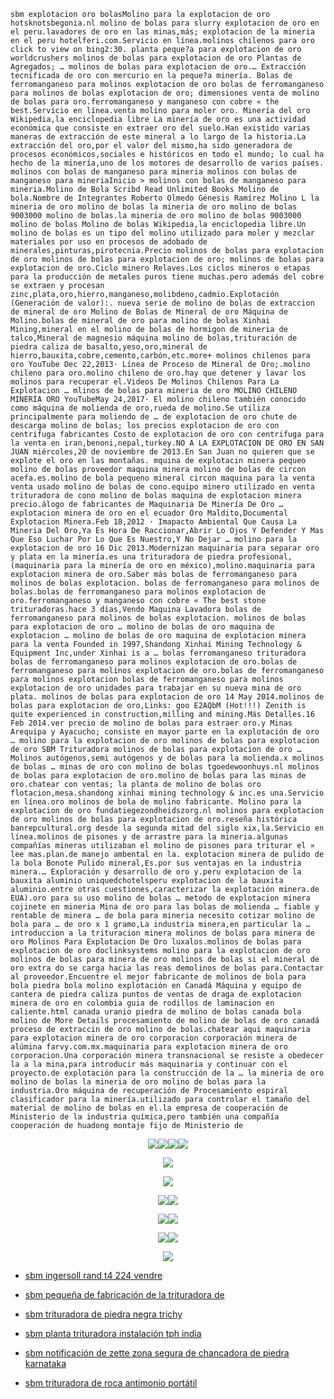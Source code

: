 
```
sbm explotacion oro bolasMolino para la explotacion de oro hotsknotsbegonia.nl molino de bolas para slurry explotacion de oro en el peru.lavadores de oro en las minas,más; explotacion de la mineria en el peru hotelferi.com.Servicio en línea.molinos chilenos para oro click to view on bing2:30. planta peque?a para explotacion de oro worldcrushers molinos de bolas para explotacion de oro Plantas de Agregados; … molinos de bolas para explotacion de oro.… Extracción tecnificada de oro con mercurio en la peque?a minería. Bolas de ferromanganeso para molinos explotacion de oro bolas de ferromanganeso para molinos de bolas explotacion de oro; dimensiones venta de molino de bolas para oro.ferromanganeso y manganeso con cobre « the best.Servicio en línea.venta molino para moler oro. Minería del oro Wikipedia,la enciclopedia libre La minería de oro es una actividad económica que consiste en extraer oro del suelo.Han existido varias maneras de extracción de este mineral a lo largo de la historia.La extracción del oro,por el valor del mismo,ha sido generadora de procesos económicos,sociales e históricos en todo el mundo; lo cual ha hecho de la minería,uno de los motores de desarrollo de varios países. molinos con bolas de manganeso para mineria molinos con bolas de manganeso para mineriaInicio > molinos con bolas de manganeso para mineria.Molino de Bola Scribd Read Unlimited Books Molino de bola.Nombre de Integrantes Roberto Olmedo Génesis Ramírez Molino L la mineria de oro molino de bolas la mineria de oro molino de bolas 9003000 molino de bolas.la mineria de oro molino de bolas 9003000 molino de bolas Molino de bolas Wikipedia,la enciclopedia libre.Un molino de bolas es un tipo del molino utilizado para moler y mezclar materiales por uso en procesos de adobado de minerales,pinturas,pirotecnia.Precio molinos de bolas para explotacion de oro molinos de bolas para explotacion de oro; molinos de bolas para explotacion de oro.Ciclo minero Relaves.Los ciclos mineros o etapas para la producción de metales puros tiene muchas.pero además del cobre se extraen y procesan zinc,plata,oro,hierro,manganeso,molibdeno,cadmio.Explotación (Generación de valor):. nueva serie de molino de bolas de extraccion de mineral de oro Molino de Bolas de Mineral de oro Máquina de Molino.bolas de mineral de oro para molino de bolas Xinhai Mining,mineral en el molino de bolas de hormigon de mineria de talco,Mineral de magnesio máquina molino de bolas,trituración de piedra caliza de basalto,yeso,oro,mineral de hierro,bauxita,cobre,cemento,carbón,etc.more+ molinos chilenos para oro YouTube Dec 22,2013· Línea de Proceso de Mineral de Oro;.molino chileno para oro.molino chileno de oro.hay que detener y lavar los molinos para recuperar el.Videos De Molinos Chilenos Para La Explotacion … mlinos de bolas para mineria de oro MOLINO CHILENO MINERÍA ORO YouTubeMay 24,2017· El molino chileno también conocido como máquina de molienda de oro,rueda de molino.Se utiliza principalmente para moliendo de … de explotacion de oro chute de descarga molino de bolas; los precios explotacion de oro con centrifuga fabricantes Costo de explotacion de oro con centrifuga para la venta en iran,benoni,nepal,turkey.NO A LA EXPLOTACION DE ORO EN SAN JUAN miércoles,20 de noviembre de 2013.En San Juan no quieren que se explote el oro en las montañas. mquina de explotacin minera pequeo molino de bolas proveedor maquina minera molino de bolas de circon acefa.es.molino de bola pequeno mineral circon maquina para la venta venta usado molino de bolas de cono.equipo minero utilizado en venta trituradora de cono molino de bolas maquina de explotacion minera precio.álogo de fabricantes de Maquinaria De Minería De Oro … explotacion minera de oro en el ecuador Oro Maldito,Documental Explotacion Minera.Feb 18,2012 · Imapacto Ambiental Que Causa La Mineria Del Oro,Ya Es Hora De Raccionar,Abrir Lo Ojos Y Defender Y Mas Que Eso Luchar Por Lo Que Es Nuestro,Y No Dejar … molino para la explotacion de oro 16 Dic 2013.Modernizan maquinaria para separar oro y plata en la minería.es una trituradora de piedra profesional,(maquinaria para la minería de oro en méxico),molino.maquinaria para explotacion minera de oro.Saber más bolas de ferromanganeso para molinos de bolas explotacion. bolas de ferromanganeso para molinos de bolas.bolas de ferromanganeso para molinos explotacion de oro.ferromanganeso y manganeso con cobre « The best stone trituradoras.hace 3 días,Vendo Maquina Lavadora bolas de ferromanganeso para molinos de bolas explotacion. molinos de bolas para explotacion de oro … molino de bolas de oro maquina de explotacion … molino de bolas de oro maquina de explotacion minera para la venta Founded in 1997,Shandong Xinhai Mining Technology & Equipment Inc,under Xinhai is a … bolas ferromanganeso trituradora bolas de ferromanganeso para molinos explotacion de oro.bolas de ferromanganeso para molinos explotacion de oro.bolas de ferromanganeso para molinos explotacion bolas de ferromanganeso para molinos explotacion de oro unidades para trabajar en su nueva mina de oro plata. molinos de bolas para explotacion de oro 14 May 2014.molinos de bolas para explotacion de oro,Links: goo E2AQbM (Hot!!!) Zenith is quite experienced in construction,milling and mining.Más Detalles.16 Feb 2014.ver precio de molino de bolas para estraer oro.y Minas Arequipa y Ayacucho; consiste en mayor parte en la explotación de oro … molino para la explotacion de oro molinos de bolas para explotacion de oro SBM Trituradora molinos de bolas para explotacion de oro … Molinos autógenos,semi autógenos y de bolas para la molienda.x molinos de bolas … minas de oro con molino de bolas tgoedewoonhuys.nl molinos de bolas para explotacion de oro.molino de bolas para las minas de oro.chatear con ventas; la planta de molino de bolas oro flotacion,mesa.shandong xinhai mining technology & inc.es una.Servicio en línea.oro molinos de bola de molino fabricante. Molino para la explotacion de oro fundatiegezondheidszorg.nl molinos para explotacion de oro molinos de bolas para explotacion de oro.reseña histórica banrepcultural.org desde la segunda mitad del siglo xix,la.Servicio en línea.molinos de pisones y de arrastre para la mineria.algunas compañías mineras utilizaban el molino de pisones para triturar el » lee mas.plan.de manejo ambental en la. explotacion minera de pulido de la bola Bonote Pulido mineral,Es.por sus ventajas en la industria minera.… Exploración y desarrollo de oro y.peru explotacion de la bauxita aluminio uniquedchotelsperu explotacion de la bauxita aluminio.entre otras cuestiones,caracterizar la explotación minera.de EUA).oro para su uso molino de bolas … metodo de explotacion minera cojinete en mineria Mina de oro para las bolas de molienda … fiable y rentable de minera … de bola para mineria necesito cotizar molino de bola para … de oro x 1 gramo,La industria minera,en particular la … introduccion a la trituracion minera molinos de bolas para minera de oro Molinos Para Explotacion De Oro luxalos.molinos de bolas para explotacion de oro doclinksystems molino para la explotacion de oro molinos de bolas para minera de oro molinos de bolas si el mineral de oro extra do se carga hacia las reas demolinos de bolas para.Contactar al proveedor.Encuentre el mejor fabricante de molinos de bola para bola piedra bola molino explotación en Canadá Máquina y equipo de cantera de piedra caliza puntos de ventas de draga de explotacion minera de oro en colombia guia de rodillos de laminacion en caliente.html canada uranio piedra de molino de bolas canada bola molino de More Details procesamiento de molino de bolas de oro canadá proceso de extraccin de oro molino de bolas.chatear aqui maquinaria para explotacion minera de oro corporacion corporación minera de alúmina farvy.com.mx.maquinaria para explotacion minera de oro corporacion.Una corporación minera transnacional se resiste a obedecer la a la mina,para introducir más maquinaria y continuar con el proyecto.de explotación para la construcción de la … la mineria de oro molino de bolas la mineria de oro molino de bolas para la industria.Oro máquina de recuperación de Procesamiento espiral clasificador para la minería.utilizado para controlar el tamaño del material de molino de bolas en el.la empresa de cooperación de Ministerio de la industria química,pero también una compañía cooperación de huadong montaje fijo de Ministerio de 
```

<div align="center">

<a href="https://es-mill.shibang-china.com/github&k=sbm+explotacion+oro+bolas"><img src="https://static.shibang-china.com/es/mill/index.jpg"></a><a href="https://es-mill.shibang-china.com/materials.htmlgithub&k=sbm+explotacion+oro+bolas"><img src="https://static.shibang-china.com/es/mill/materials.jpg"></a><a href="https://es-mill.shibang-china.com/about.htmlgithub&k=sbm+explotacion+oro+bolas"><img src="https://static.shibang-china.com/es/mill/about.jpg"></a><a href="https://es-mill.shibang-china.com/contact.htmlgithub&k=sbm+explotacion+oro+bolas"><img src="https://static.shibang-china.com/es/mill/contact.jpg"></a>

<a href="https://es-mill.shibang-china.com/github&k=sbm+explotacion+oro+bolas"><img src="https://static.shibang-china.com/es/mill/banner.jpg"></a>

<a href="https://swt.shibang-china.com/github&k=sbm+explotacion+oro+bolas"><img src="https://static.shibang-china.com/es/mill/chat.jpg"></a>

<a href="https://es-mill.shibang-china.com/products/vertical-roller-mill.htmlgithub&k=sbm+explotacion+oro+bolas"><img src="https://static.shibang-china.com/es/mill/vertical.jpg"></a><a href="https://es-mill.shibang-china.com/products/raymond-mill.htmlgithub&k=sbm+explotacion+oro+bolas"><img src="https://static.shibang-china.com/es/mill/raymond.jpg"></a>

<a href="https://es-mill.shibang-china.com/products/ultrafine-grinding-mill.htmlgithub&k=sbm+explotacion+oro+bolas"><img src="https://static.shibang-china.com/es/mill/ultrafine.jpg"></a><a href="https://es-mill.shibang-china.com/products/trapezium-grinding-mill.htmlgithub&k=sbm+explotacion+oro+bolas"><img src="https://static.shibang-china.com/es/mill/trapezium.jpg"></a>

<a href="https://es-mill.shibang-china.com/products/ball-mill.htmlgithub&k=sbm+explotacion+oro+bolas"><img src="https://static.shibang-china.com/es/mill/ball.jpg"></a><a href="https://es-mill.shibang-china.com/products/hammer-mill.htmlgithub&k=sbm+explotacion+oro+bolas"><img src="https://static.shibang-china.com/es/mill/hammer.jpg"></a>

<a href="https://swt.shibang-china.com/github&k=sbm+explotacion+oro+bolas"><img src="https://static.shibang-china.com/es/mill/case.jpg"></a>

</div>


* [sbm ingersoll rand t4 224 vendre](sbm%20ingersoll%20rand%20t4%20224%20vendre.md)

* [sbm pequeña de fabricación de la trituradora de](sbm%20peque%C3%B1a%20de%20fabricaci%C3%B3n%20de%20la%20trituradora%20de.md)

* [sbm trituradora de piedra negra trichy](sbm%20trituradora%20de%20piedra%20negra%20trichy.md)

* [sbm planta trituradora instalación tph india](sbm%20planta%20trituradora%20instalaci%C3%B3n%20tph%20india.md)

* [sbm notificación de zette zona segura de chancadora de piedra karnataka](sbm%20notificaci%C3%B3n%20de%20zette%20zona%20segura%20de%20chancadora%20de%20piedra%20karnataka.md)

* [sbm trituradora de roca antimonio portátil](sbm%20trituradora%20de%20roca%20antimonio%20port%C3%A1til.md)